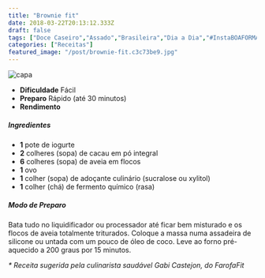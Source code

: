 ```yaml
---
title: "Brownie fit"
date: 2018-03-22T20:13:12.333Z
draft: false
tags: ["Doce Caseiro","Assado","Brasileira","Dia a Dia","#InstaBOAFORMA","Aliados da Dieta","Alimentação","Alimentação saudável","Comes & Bebes"]
categories: ["Receitas"]
featured_image: "/post/brownie-fit.c3c73be9.jpg"
---
```


![capa](/post/brownie-fit.c3c73be9.jpg)

*   **Dificuldade** Fácil
*   **Preparo** Rápido (até 30 minutos)
*   **Rendimento**

##### Ingredientes

*   **1** pote de iogurte
*   **2** colheres (sopa) de cacau em pó integral
*   **6** colheres (sopa) de aveia em flocos
*   **1** ovo
*   **1** colher (sopa) de adoçante culinário (sucralose ou xylitol)
*   **1** colher (chá) de fermento químico (rasa)

##### Modo de Preparo

Bata tudo no liquidificador ou processador até ficar bem misturado e os flocos de aveia totalmente triturados. Coloque a massa numa assadeira de silicone ou untada com um pouco de óleo de coco. Leve ao forno pré-aquecido a 200 graus por 15 minutos.

_\* Receita sugerida pela culinarista saudável Gabi Castejon, do FarofaFit_
